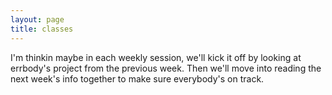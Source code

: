 ```yaml
---
layout: page
title: classes
---
```


I'm thinkin maybe in each weekly session, we'll kick it off by looking at errbody's project from the previous week. Then we'll move into reading the next week's info together to make sure everybody's on track.
